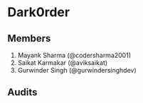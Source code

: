 # Dark0rder

## Members

1. Mayank Sharma (@codersharma2001) 
2. Saikat Karmakar (@aviksaikat)
3. Gurwinder Singh (@gurwindersinghdev)


## Audits
